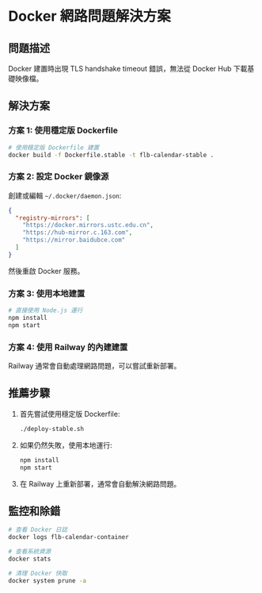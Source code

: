 # Docker 網路問題解決方案

## 問題描述
Docker 建置時出現 TLS handshake timeout 錯誤，無法從 Docker Hub 下載基礎映像檔。

## 解決方案

### 方案 1: 使用穩定版 Dockerfile
```bash
# 使用穩定版 Dockerfile 建置
docker build -f Dockerfile.stable -t flb-calendar-stable .
```

### 方案 2: 設定 Docker 鏡像源
創建或編輯 `~/.docker/daemon.json`:
```json
{
  "registry-mirrors": [
    "https://docker.mirrors.ustc.edu.cn",
    "https://hub-mirror.c.163.com",
    "https://mirror.baidubce.com"
  ]
}
```

然後重啟 Docker 服務。

### 方案 3: 使用本地建置
```bash
# 直接使用 Node.js 運行
npm install
npm start
```

### 方案 4: 使用 Railway 的內建建置
Railway 通常會自動處理網路問題，可以嘗試重新部署。

## 推薦步驟

1. 首先嘗試使用穩定版 Dockerfile:
   ```bash
   ./deploy-stable.sh
   ```

2. 如果仍然失敗，使用本地運行:
   ```bash
   npm install
   npm start
   ```

3. 在 Railway 上重新部署，通常會自動解決網路問題。

## 監控和除錯

```bash
# 查看 Docker 日誌
docker logs flb-calendar-container

# 查看系統資源
docker stats

# 清理 Docker 快取
docker system prune -a
```
